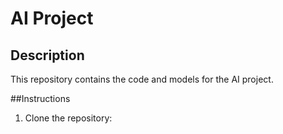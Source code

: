 # AI Project

## Description
This repository contains the code and models for the AI project.

##Instructions
1. Clone the repository:
   ```bash
  
